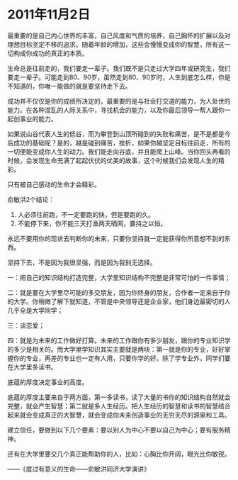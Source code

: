 # 2011年11月2日

最重要的是自己内心世界的丰富，自己风度和气质的培养，自己胸怀的扩展以及对理想目标坚定不移的追求。随着年龄的增加，这些会慢慢变成你的智慧，所有这一切构成你成功的真正的本质。

生命总是往前走的，我们要走一辈子。我们既不是只走过大学四年或研究生，我们要走一辈子。可能走到80、90岁，虽然走到80、90岁时，人生到底怎么样，你是不知道的，你唯一能做的就是要坚持走下去。

成功并不仅仅是你的成绩所决定的，最重要的是与社会打交道的能力，为人处世的能力。在各种混乱的人际关系中，寻找机会的能力，以及你最后领导一帮人跟你一起创事业的能力。

如果说山谷代表人生的低谷，而为攀登到山顶所碰到的失败和痛苦，是不是都是今后成功的基础呢？是的，越是碰到痛苦，挫折，如果你越坚定目标往前走，所有的一切便能变成你人生的动力。我们能走向谷底，并且能爬上山峰。当你回头再看的时候，会发现生命充满了起起伏伏的优美的故事，这个时候我们会发现人生的精彩。

只有被自己感动的生命才会精彩。

俞敏洪2个结论：

1. 人必须往前跑，不一定要跑的快，但是要跑的久。
2. 不能停下来，你不能三天打渔两天晒网，要持之以恒。



永远不要用你的现状去判断你的未来，只要你坚持就一定能获得你所意想不到的东西。

坚持下去，不是因为我很坚强，而是因为我别无选择。



一：把自己的知识结构打造完整，大学里知识结构不完整是非常可怕的一件事情；

二：就是要在大学里尽可能的多交朋友，因为你终身的朋友，合作者一定来自于你的大学。你稍微了解下就知道，不管是中央领导还是企业家，他们身边最密切的人几乎全是大学同学；

三：谈恋爱；

四：就是为未来的工作做好打算。未来的工作跟你有多少朋友，跟你的专业知识学的多少是相关的。而大学里学知识其实主要就是两块：第一就是你的专业，好好掌握你的专业，再差的专业也一定有人用，只要你学的好。除了学专业外，同学们要在大学里多读书。



底蕴的厚度决定事业的高度。

底蕴的厚度主要来自于两方面，第一多读书，读了大量的书你的知识结构自然就会完整，就会产生智慧；第二就是多人生经历。把人生经历的智慧和读书的智慧结合起来就会变成真正的大智慧，就会变成你未来创造事业的无穷无尽的源泉和工具。

建立信任，要做到以下几个要素：要以别人为中心不要以自己为中心；要有服务精神。

还有在大学里要交几个真正能帮助你的人，比如：心胸比你开阔，眼光比你敏锐。

——《度过有意义的生命——俞敏洪同济大学演讲》